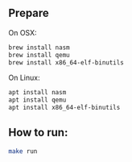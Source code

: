 ## Prepare

On OSX:

```bash
brew install nasm
brew install qemu
brew install x86_64-elf-binutils
```

On Linux:

```bash
apt install nasm
apt install qemu
apt install x86_64-elf-binutils
```

## How to run:

```bash
make run
```